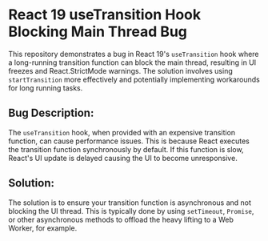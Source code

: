 # React 19 useTransition Hook Blocking Main Thread Bug

This repository demonstrates a bug in React 19's `useTransition` hook where a long-running transition function can block the main thread, resulting in UI freezes and React.StrictMode warnings.  The solution involves using `startTransition` more effectively and potentially implementing workarounds for long running tasks.

## Bug Description:
The `useTransition` hook, when provided with an expensive transition function, can cause performance issues. This is because React executes the transition function synchronously by default. If this function is slow, React's UI update is delayed causing the UI to become unresponsive.

## Solution:
The solution is to ensure your transition function is asynchronous and not blocking the UI thread. This is typically done by using `setTimeout`, `Promise`, or other asynchronous methods to offload the heavy lifting to a Web Worker, for example.